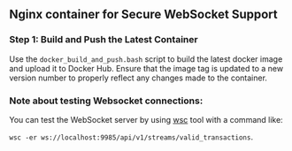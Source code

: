 <!---
Copyright © 2020 Interplanetary Database Association e.V.,
Planetmint and IPDB software contributors.
SPDX-License-Identifier: (Apache-2.0 AND CC-BY-4.0)
Code is Apache-2.0 and docs are CC-BY-4.0
--->

## Nginx container for Secure WebSocket Support


### Step 1: Build and Push the Latest Container
Use the `docker_build_and_push.bash` script to build the latest docker image
and upload it to Docker Hub.
Ensure that the image tag is updated to a new version number to properly
reflect any changes made to the container.


### Note about testing Websocket connections:
You can test the WebSocket server by using
[wsc](https://www.npmjs.com/package/wsc) tool with a command like:

`wsc -er ws://localhost:9985/api/v1/streams/valid_transactions`.
